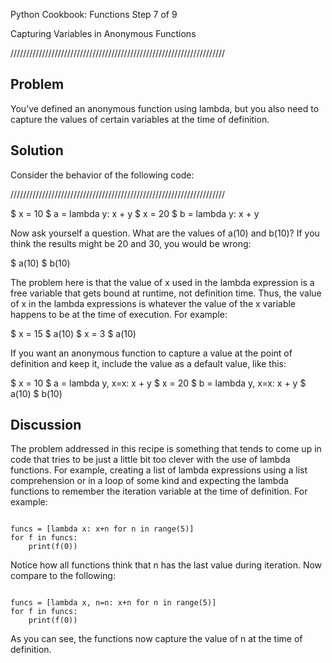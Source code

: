 Python Cookbook: Functions
 Step 7 of 9
 
Capturing Variables in Anonymous Functions


////////////////////////////////////////////////////////////////////

Problem
-------------
You’ve defined an anonymous function using lambda, but you also 
need to capture the values of certain variables at the time 
of definition.


Solution
-------------
Consider the behavior of the following code:

////////////////////////////////////////////////////////////////////


$ x = 10
$ a = lambda y: x + y
$ x = 20
$ b = lambda y: x + y


Now ask yourself a question. What are the values of a(10) and b(10)? 
If you think the results might be 20 and 30, you would be wrong:

$ a(10)
$ b(10)


The problem here is that the value of x used in the lambda expression 
is a free variable that gets bound at runtime, not definition time. 
Thus, the value of x in the lambda expressions is whatever the value 
of the x variable happens to be at the time of execution. For example:


$ x = 15
$ a(10)
$ x = 3
$ a(10)


If you want an anonymous function to capture a value at the point of 
definition and keep it, include the value as a default value, 
like this:

$ x = 10
$ a = lambda y, x=x: x + y
$ x = 20
$ b = lambda y, x=x: x + y
$ a(10)
$ b(10)


Discussion
-------------
The problem addressed in this recipe is something that tends to come 
up in code that tries to be just a little bit too clever with the 
use of lambda functions. For example, creating a list of lambda 
expressions using a list comprehension or in a loop of some kind and 
expecting the lambda functions to remember the iteration variable 
at the time of definition. For example:

```

funcs = [lambda x: x+n for n in range(5)]
for f in funcs:
    print(f(0))

```


Notice how all functions think that n has the last value during iteration. 
Now compare to the following:

```

funcs = [lambda x, n=n: x+n for n in range(5)]
for f in funcs:
    print(f(0))

```

As you can see, the functions now capture the value of n at the 
time of definition.


